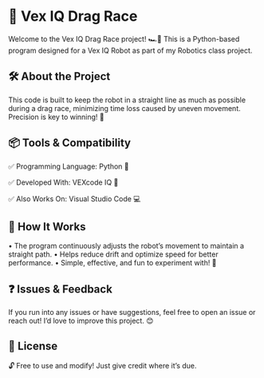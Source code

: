 # 🚀 Vex IQ Drag Race

Welcome to the Vex IQ Drag Race project! 🏎️💨 This is a Python-based program designed for a Vex IQ Robot as part of my Robotics class project.

## 🛠️ About the Project

This code is built to keep the robot in a straight line as much as possible during a drag race, minimizing time loss caused by uneven movement. Precision is key to winning! 🎯

## 📦 Tools & Compatibility

✅ Programming Language: Python 🐍

✅ Developed With: VEXcode IQ 🦾

✅ Also Works On: Visual Studio Code 💻

## 🔧 How It Works
•	The program continuously adjusts the robot’s movement to maintain a straight path.
•	Helps reduce drift and optimize speed for better performance.
•	Simple, effective, and fun to experiment with! 🚀

## ❓ Issues & Feedback

If you run into any issues or have suggestions, feel free to open an issue or reach out! I’d love to improve this project. 😊

## 📜 License

🔓 Free to use and modify! Just give credit where it’s due.
